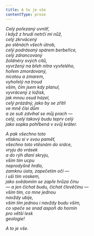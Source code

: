 ```yaml
---
title: A to je vše
contentType: prose
---
```


<section>

_Celý pořezaný uvnitř,  
i když z hrudi netrčí mi nůž,  
celý zkrvácený  
po stěnách všech útrob,  
celý podrásaný spárem berbeřice,  
celý zdrancovaný  
žoldnéry svých citů,  
vyvržený na břeh nitra vyvřelého,  
hořem zmordovaný,  
nicotou a zmarem,  
vyhořelý na troud  
vším, čím jsem kdy planul,  
vyvrácený z ložisk,  
jak mnou osud házel,  
celý prázdný, jako by se zřítil  
ve mně čísi dům  
a ze suti zdvíhal se můj prach —  
celý, celý takový budu teprv celý  
jako sopka pohřbená v svůj kráter._

</section>

<section>

_A pak všechno toto  
vtisknu si v svou paměť,  
všechno toto vtěsnám do srdce,  
vryju do vrásek  
a do rýh dlaní skryju,  
vším tím ucpu  
neprodyšně hrdlo,  
zamknu ústa, zapečetím oči —  
i uši tím voskem,  
jako svědomím se zapře hrůza činu  
— a jen čichat budu, čichat člověčinu —  
vším tím, co mne jednou  
navždy ubije,  
vším tím jednou i navždy budu vším,  
co vpeče se snad aspoň do hornin  
pro větší lesk  
geologie!_

</section>

<section>

_A to je vše._

</section>
